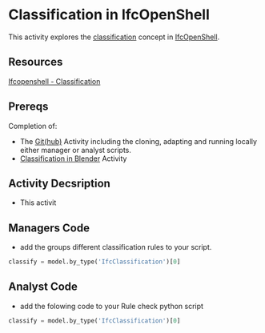 # Classification in IfcOpenShell

This activity explores the [classification] concept in [IfcOpenShell].

## Resources
[Ifcopenshell - Classification](https://docs.ifcopenshell.org/autoapi/ifcopenshell/api/classification/index.html)

## Prereqs
Completion of:
* The [Git(hub)] Activity including the cloning, adapting and running locally either manager or analyst scripts.
* [Classification in Blender] Activity

## Activity Decsription
* This activit

## Managers Code
* add the groups different classification rules to your script.

```python
classify = model.by_type('IfcClassification')[0]
```

## Analyst Code
* add the folowing code to your Rule check python script

```python
classify = model.by_type('IfcClassification')[0]
```

[classification]: /Concepts/Classification

[IfcOpenShell]: /Concepts/IfcOpenShell/index

[Git(hub)]: /Activities/GitIntro
[Classification in Blender]: /Activities/BlenderClassification